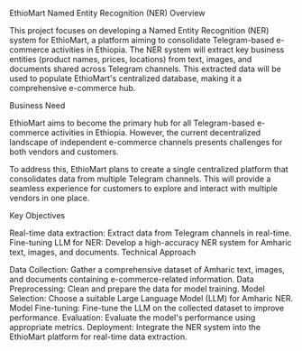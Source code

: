 EthioMart Named Entity Recognition (NER)
Overview

This project focuses on developing a Named Entity Recognition (NER) system for EthioMart, a platform aiming to consolidate Telegram-based e-commerce activities in Ethiopia. The NER system will extract key business entities (product names, prices, locations) from text, images, and documents shared across Telegram channels. This extracted data will be used to populate EthioMart's centralized database, making it a comprehensive e-commerce hub.

Business Need

EthioMart aims to become the primary hub for all Telegram-based e-commerce activities in Ethiopia. However, the current decentralized landscape of independent e-commerce channels presents challenges for both vendors and customers.

To address this, EthioMart plans to create a single centralized platform that consolidates data from multiple Telegram channels. This will provide a seamless experience for customers to explore and interact with multiple vendors in one place.

Key Objectives

Real-time data extraction: Extract data from Telegram channels in real-time.
Fine-tuning LLM for NER: Develop a high-accuracy NER system for Amharic text, images, and documents.
Technical Approach

Data Collection: Gather a comprehensive dataset of Amharic text, images, and documents containing e-commerce-related information.
Data Preprocessing: Clean and prepare the data for model training.
Model Selection: Choose a suitable Large Language Model (LLM) for Amharic NER.
Model Fine-tuning: Fine-tune the LLM on the collected dataset to improve performance.
Evaluation: Evaluate the model's performance using appropriate metrics.
Deployment: Integrate the NER system into the EthioMart platform for real-time data extraction.
